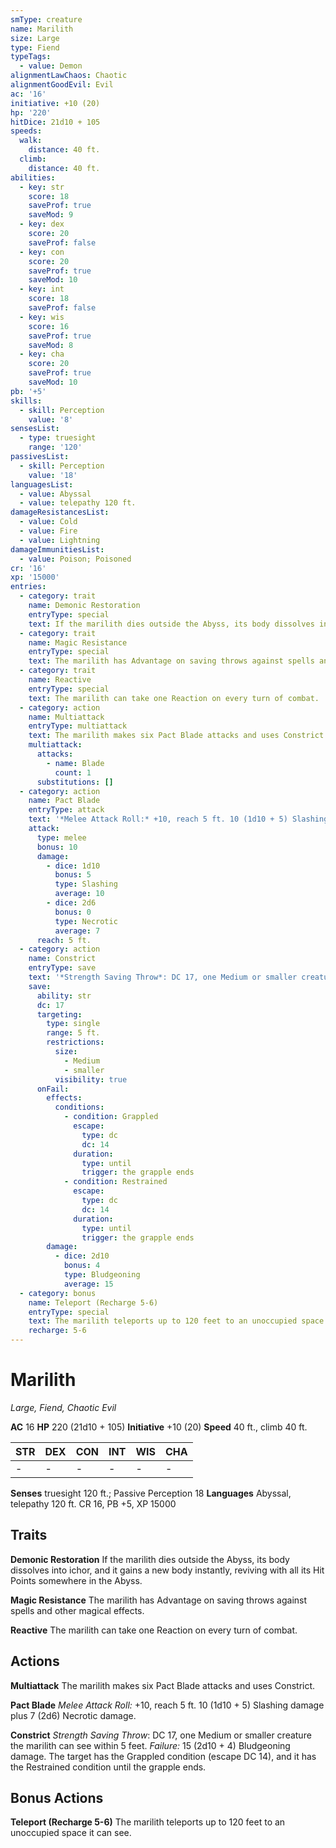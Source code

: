 ```yaml
---
smType: creature
name: Marilith
size: Large
type: Fiend
typeTags:
  - value: Demon
alignmentLawChaos: Chaotic
alignmentGoodEvil: Evil
ac: '16'
initiative: +10 (20)
hp: '220'
hitDice: 21d10 + 105
speeds:
  walk:
    distance: 40 ft.
  climb:
    distance: 40 ft.
abilities:
  - key: str
    score: 18
    saveProf: true
    saveMod: 9
  - key: dex
    score: 20
    saveProf: false
  - key: con
    score: 20
    saveProf: true
    saveMod: 10
  - key: int
    score: 18
    saveProf: false
  - key: wis
    score: 16
    saveProf: true
    saveMod: 8
  - key: cha
    score: 20
    saveProf: true
    saveMod: 10
pb: '+5'
skills:
  - skill: Perception
    value: '8'
sensesList:
  - type: truesight
    range: '120'
passivesList:
  - skill: Perception
    value: '18'
languagesList:
  - value: Abyssal
  - value: telepathy 120 ft.
damageResistancesList:
  - value: Cold
  - value: Fire
  - value: Lightning
damageImmunitiesList:
  - value: Poison; Poisoned
cr: '16'
xp: '15000'
entries:
  - category: trait
    name: Demonic Restoration
    entryType: special
    text: If the marilith dies outside the Abyss, its body dissolves into ichor, and it gains a new body instantly, reviving with all its Hit Points somewhere in the Abyss.
  - category: trait
    name: Magic Resistance
    entryType: special
    text: The marilith has Advantage on saving throws against spells and other magical effects.
  - category: trait
    name: Reactive
    entryType: special
    text: The marilith can take one Reaction on every turn of combat.
  - category: action
    name: Multiattack
    entryType: multiattack
    text: The marilith makes six Pact Blade attacks and uses Constrict.
    multiattack:
      attacks:
        - name: Blade
          count: 1
      substitutions: []
  - category: action
    name: Pact Blade
    entryType: attack
    text: '*Melee Attack Roll:* +10, reach 5 ft. 10 (1d10 + 5) Slashing damage plus 7 (2d6) Necrotic damage.'
    attack:
      type: melee
      bonus: 10
      damage:
        - dice: 1d10
          bonus: 5
          type: Slashing
          average: 10
        - dice: 2d6
          bonus: 0
          type: Necrotic
          average: 7
      reach: 5 ft.
  - category: action
    name: Constrict
    entryType: save
    text: '*Strength Saving Throw*: DC 17, one Medium or smaller creature the marilith can see within 5 feet. *Failure:*  15 (2d10 + 4) Bludgeoning damage. The target has the Grappled condition (escape DC 14), and it has the Restrained condition until the grapple ends.'
    save:
      ability: str
      dc: 17
      targeting:
        type: single
        range: 5 ft.
        restrictions:
          size:
            - Medium
            - smaller
          visibility: true
      onFail:
        effects:
          conditions:
            - condition: Grappled
              escape:
                type: dc
                dc: 14
              duration:
                type: until
                trigger: the grapple ends
            - condition: Restrained
              escape:
                type: dc
                dc: 14
              duration:
                type: until
                trigger: the grapple ends
        damage:
          - dice: 2d10
            bonus: 4
            type: Bludgeoning
            average: 15
  - category: bonus
    name: Teleport (Recharge 5-6)
    entryType: special
    text: The marilith teleports up to 120 feet to an unoccupied space it can see.
    recharge: 5-6
---
```


# Marilith
*Large, Fiend, Chaotic Evil*

**AC** 16
**HP** 220 (21d10 + 105)
**Initiative** +10 (20)
**Speed** 40 ft., climb 40 ft.

| STR | DEX | CON | INT | WIS | CHA |
| --- | --- | --- | --- | --- | --- |
| - | - | - | - | - | - |

**Senses** truesight 120 ft.; Passive Perception 18
**Languages** Abyssal, telepathy 120 ft.
CR 16, PB +5, XP 15000

## Traits

**Demonic Restoration**
If the marilith dies outside the Abyss, its body dissolves into ichor, and it gains a new body instantly, reviving with all its Hit Points somewhere in the Abyss.

**Magic Resistance**
The marilith has Advantage on saving throws against spells and other magical effects.

**Reactive**
The marilith can take one Reaction on every turn of combat.

## Actions

**Multiattack**
The marilith makes six Pact Blade attacks and uses Constrict.

**Pact Blade**
*Melee Attack Roll:* +10, reach 5 ft. 10 (1d10 + 5) Slashing damage plus 7 (2d6) Necrotic damage.

**Constrict**
*Strength Saving Throw*: DC 17, one Medium or smaller creature the marilith can see within 5 feet. *Failure:*  15 (2d10 + 4) Bludgeoning damage. The target has the Grappled condition (escape DC 14), and it has the Restrained condition until the grapple ends.

## Bonus Actions

**Teleport (Recharge 5-6)**
The marilith teleports up to 120 feet to an unoccupied space it can see.
